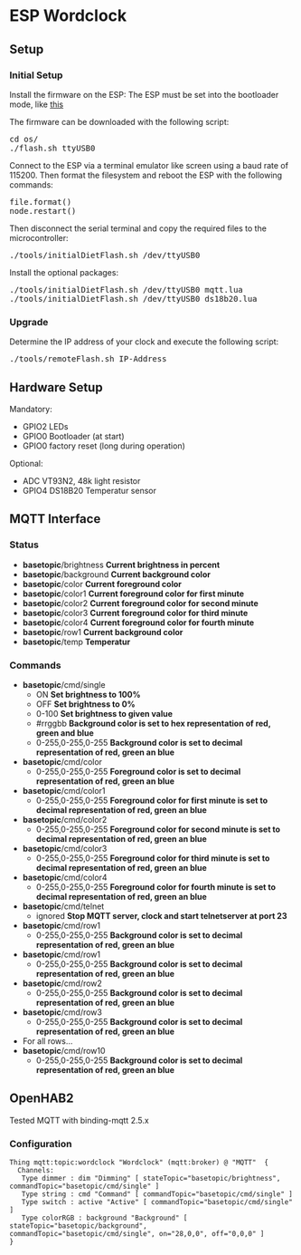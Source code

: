 # ESP Wordclock
## Setup

### Initial Setup
Install the firmware on the ESP:
The ESP must be set into the bootloader mode, like [this](https://www.ccc-mannheim.de/wiki/ESP8266#Boot_Modi)

The firmware can be downloaded with the following script:
<pre>
cd os/
./flash.sh ttyUSB0
</pre>

Connect to the ESP via a terminal emulator like screen using a baud rate of 115200. Then format the filesystem and reboot the ESP with the following commands:
<pre>
file.format()
node.restart()
</pre>

Then disconnect the serial terminal and copy the required files to the microcontroller:
<pre>
./tools/initialDietFlash.sh /dev/ttyUSB0
</pre>

Install the optional packages:
<pre>
./tools/initialDietFlash.sh /dev/ttyUSB0 mqtt.lua
./tools/initialDietFlash.sh /dev/ttyUSB0 ds18b20.lua
</pre>



### Upgrade

Determine the IP address of your clock and execute the following script:
<pre>
./tools/remoteFlash.sh IP-Address
</pre>

## Hardware Setup
Mandatory:
* GPIO2     LEDs
* GPIO0	    Bootloader (at start)
* GPIO0	    factory reset (long during operation)

Optional:
* ADC       VT93N2, 48k  light resistor  
* GPIO4     DS18B20 Temperatur sensor

## MQTT Interface
### Status
* **basetopic**/brightness **Current brightness in percent**
* **basetopic**/background **Current background color**
* **basetopic**/color **Current foreground color**
* **basetopic**/color1 **Current foreground color for first minute**
* **basetopic**/color2 **Current foreground color for second minute**
* **basetopic**/color3 **Current foreground color for third minute**
* **basetopic**/color4 **Current foreground color for fourth minute**
* **basetopic**/row1 **Current background color**
* **basetopic**/temp **Temperatur**

### Commands
* **basetopic**/cmd/single
  * ON **Set brightness to 100%**
  * OFF **Set brightness to 0%**
  * 0-100 **Set brightness to given value**
  * #rrggbb **Background color is set to hex representation of red, green and blue**
  * 0-255,0-255,0-255 **Background color is set to decimal representation of red, green an blue**
* **basetopic**/cmd/color
  * 0-255,0-255,0-255 **Foreground color is set to decimal representation of red, green an blue**
* **basetopic**/cmd/color1
  * 0-255,0-255,0-255 **Foreground color for first minute is set to decimal representation of red, green an blue**
* **basetopic**/cmd/color2
  * 0-255,0-255,0-255 **Foreground color for second minute is set to decimal representation of red, green an blue**
* **basetopic**/cmd/color3
  * 0-255,0-255,0-255 **Foreground color for third minute is set to decimal representation of red, green an blue**
* **basetopic**/cmd/color4
  * 0-255,0-255,0-255 **Foreground color for fourth minute is set to decimal representation of red, green an blue**
* **basetopic**/cmd/telnet
  * ignored **Stop MQTT server, clock and start telnetserver at port 23**
* **basetopic**/cmd/row1
  * 0-255,0-255,0-255 **Background color is set to decimal representation of red, green an blue**
* **basetopic**/cmd/row1
  * 0-255,0-255,0-255 **Background color is set to decimal representation of red, green an blue**
* **basetopic**/cmd/row2
  * 0-255,0-255,0-255 **Background color is set to decimal representation of red, green an blue**
* **basetopic**/cmd/row3
  * 0-255,0-255,0-255 **Background color is set to decimal representation of red, green an blue**
* For all rows...
* **basetopic**/cmd/row10
  * 0-255,0-255,0-255 **Background color is set to decimal representation of red, green an blue**


## OpenHAB2
Tested MQTT with binding-mqtt 2.5.x
### Configuration
```
Thing mqtt:topic:wordclock "Wordclock" (mqtt:broker) @ "MQTT"  {
  Channels:
   Type dimmer : dim "Dimming" [ stateTopic="basetopic/brightness", commandTopic="basetopic/cmd/single" ]
   Type string : cmd "Command" [ commandTopic="basetopic/cmd/single" ]
   Type switch : active "Active" [ commandTopic="basetopic/cmd/single" ]
   Type colorRGB : background "Background" [ stateTopic="basetopic/background", commandTopic="basetopic/cmd/single", on="28,0,0", off="0,0,0" ]
}
```
